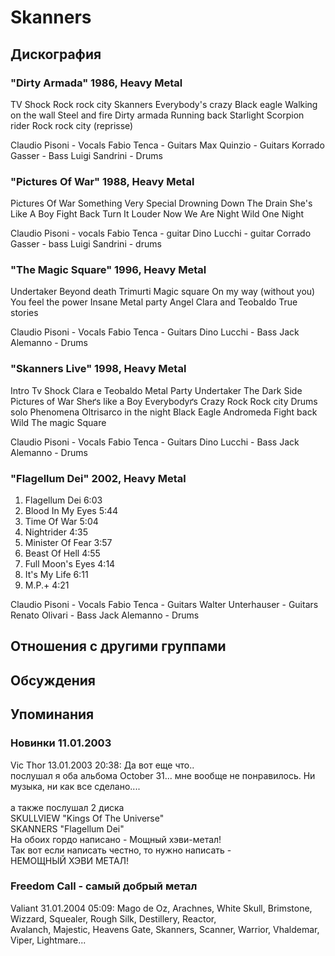 # Skanners



## Дискография

### "Dirty Armada" 1986, Heavy Metal

TV Shock 
Rock rock city 
Skanners 
Everybody's crazy 
Black eagle 
Walking on the wall 
Steel and fire 
Dirty armada 
Running back 
Starlight 
Scorpion rider 
Rock rock city (reprisse)



Claudio Pisoni - Vocals
Fabio Tenca - Guitars
Max Quinzio - Guitars
Korrado Gasser - Bass
Luigi Sandrini - Drums




### "Pictures Of War" 1988, Heavy Metal

Pictures Of War
Something Very Special
Drowning Down The Drain
She's Like A Boy
Fight Back
Turn It Louder Now
We Are Night
Wild
One Night

Claudio Pisoni - vocals
Fabio Tenca - guitar
Dino Lucchi - guitar 
Corrado Gasser - bass
Luigi Sandrini - drums



### "The Magic Square" 1996, Heavy Metal

Undertaker 
Beyond death 
Trimurti 
Magic square 
On my way (without you) 
You feel the power 
Insane 
Metal party 
Angel 
Clara and Teobaldo 
True stories 



Claudio Pisoni - Vocals
Fabio Tenca - Guitars
Dino Lucchi - Bass
Jack Alemanno - Drums





### "Skanners Live" 1998, Heavy Metal

Intro
Tv Shock 
Clara e Teobaldo 
Metal Party 
Undertaker 
The Dark Side
Pictures of War 
Sheґs like a Boy
Everybodyґs Crazy 
Rock Rock city 
Drums solo 
Phenomena 
Oltrisarco in the night
Black Eagle 
Andromeda 
Fight back 
Wild
The magic Square 



Claudio Pisoni - Vocals
Fabio Tenca - Guitars
Dino Lucchi - Bass
Jack Alemanno - Drums





### "Flagellum Dei" 2002, Heavy Metal

01. Flagellum Dei 6:03 
02. Blood In My Eyes 5:44 
03. Time Of War 5:04 
04. Nightrider 4:35 
05. Minister Of Fear 3:57 
06. Beast Of Hell 4:55 
07. Full Moon's Eyes 4:14 
08. It's My Life 6:11 
09. M.P.+ 4:21 


Claudio Pisoni - Vocals
Fabio Tenca - Guitars
Walter Unterhauser - Guitars
Renato Olivari - Bass
Jack Alemanno - Drums



## Отношения с другими группами


## Обсуждения


## Упоминания

### Новинки 11.01.2003

Vic Thor 13.01.2003 20:38:
Да вот еще что..<BR>послушал я оба альбома October 31... мне вообще не понравилось. Ни музыка, ни как все сделано....<BR><BR>а также послушал 2 диска<BR>SKULLVIEW "Kings Of The Universe" <BR>SKANNERS "Flagellum Dei" <BR>На обоих гордо написано - Мощный хэви-метал!<BR>Так вот если написать честно, то нужно написать -<BR>НЕМОЩНЫЙ ХЭВИ МЕТАЛ!

### Freedom Call - самый добрый метал

Valiant 31.01.2004 05:09:
Mago de Oz, Arachnes, White Skull, Brimstone, Wizzard, Squealer, Rough Silk, Destillery, Reactor, <BR>Avalanch, Majestic, Heavens Gate, Skanners, Scanner, Warrior, Vhaldemar, Viper, Lightmare...


